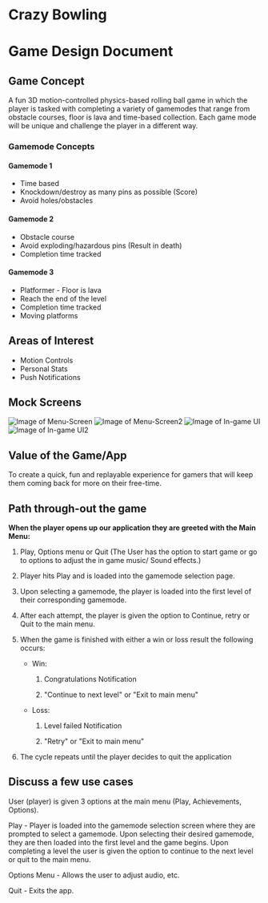 # Crazy Bowling
# Game Design Document

##  Game Concept
A fun 3D motion-controlled physics-based rolling ball game in which the player is tasked with completing a variety of gamemodes that range from obstacle courses, floor is lava and time-based collection. Each game mode will be unique and challenge the player in a different way.

### Gamemode Concepts
#### Gamemode 1
* Time based 
* Knockdown/destroy as many pins as possible (Score) 
* Avoid holes/obstacles

#### Gamemode 2
* Obstacle course
* Avoid exploding/hazardous pins (Result in death)
* Completion time tracked

#### Gamemode 3
* Platformer - Floor is lava
* Reach the end of the level
* Completion time tracked
* Moving platforms

##  Areas of Interest 
* Motion Controls
* Personal Stats  
* Push Notifications

##  Mock Screens
![Image of Menu-Screen](https://raw.githubusercontent.com/iksneS/CrazyBowling/master/MenuCB_1.png)
![Image of Menu-Screen2](https://raw.githubusercontent.com/iksneS/CrazyBowling/master/MenuCB_2.png)
![Image of In-game UI](https://raw.githubusercontent.com/iksneS/CrazyBowling/master/MenuCB_3.png)
![Image of In-game UI2](https://raw.githubusercontent.com/iksneS/CrazyBowling/master/MenuCB_4.png)

## Value of the Game/App 
To create a quick, fun and replayable experience for gamers that will keep them coming back for more on their free-time.

##  Path through-out the game 
**When the player opens up our application they are greeted with the Main Menu:**

1. Play, Options menu or Quit (The User has the option to start game or go to options to adjust the in game music/ Sound effects.)
1. Player hits Play and is loaded into the gamemode selection page.
1. Upon selecting a gamemode, the player is loaded into the first level of their corresponding gamemode.
1. After each attempt, the player is given the option to Continue, retry or Quit to the main menu.
1. When the game is finished with either a win or loss result the following occurs:
   * Win:

        1. Congratulations Notification
        
        1. "Continue to next level" or "Exit to main menu"

   * Loss:

        1. Level failed Notification

        1. "Retry" or "Exit to main menu"

1. The cycle repeats until the player decides to quit the application


##  Discuss a few use cases 
User (player) is given 3 options at the main menu (Play, Achievements, Options). 

Play - Player is loaded into the gamemode selection screen where they are prompted to select a gamemode. Upon selecting their desired gamemode, they are then loaded into the first level and the game begins. Upon completing a level the user is given the option to continue to the next level or quit to the main menu.

Options Menu - Allows the user to adjust audio, etc.

Quit - Exits the app.

